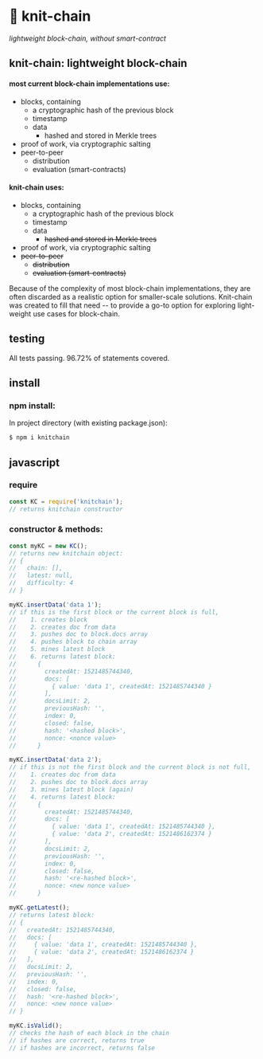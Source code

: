 # 🧶 knit-chain
_lightweight block-chain, without smart-contract_


## knit-chain: lightweight block-chain

#### most current block-chain implementations use:

* blocks, containing
  * a cryptographic hash of the previous block
  * timestamp
  * data
    * hashed and stored in Merkle trees
* proof of work, via cryptographic salting
* peer-to-peer
  * distribution
  * evaluation (smart-contracts)

#### knit-chain uses:

* blocks, containing
  * a cryptographic hash of the previous block
  * timestamp
  * data
    * ~~hashed and stored in Merkle trees~~
* proof of work, via cryptographic salting
* ~~peer-to-peer~~
  * ~~distribution~~
  * ~~evaluation (smart-contracts)~~

Because of the complexity of most block-chain implementations, they are often discarded as a realistic option for smaller-scale solutions. Knit-chain was created to fill that need -- to provide a go-to option for exploring light-weight use cases for block-chain.

## testing
All tests passing.
96.72% of statements covered.

## install
### npm install:
In project directory (with existing package.json):
```sh
$ npm i knitchain
```
## javascript
### require
```js
const KC = require('knitchain');
// returns knitchain constructor
```
### constructor & methods:
```js
const myKC = new KC();
// returns new knitchain object:
// {
//   chain: [],
//   latest: null,
//   difficulty: 4
// }
```
```js
myKC.insertData('data 1');
// if this is the first block or the current block is full,
//    1. creates block
//    2. creates doc from data
//    3. pushes doc to block.docs array
//    4. pushes block to chain array
//    5. mines latest block
//    6. returns latest block:
//      {
//        createdAt: 1521485744340,
//        docs: [
//          { value: 'data 1', createdAt: 1521485744340 }
//        ],
//        docsLimit: 2,
//        previousHash: '',
//        index: 0,
//        closed: false,
//        hash: '<hashed block>',
//        nonce: <nonce value>
//      }

myKC.insertData('data 2');
// if this is not the first block and the current block is not full,
//    1. creates doc from data
//    2. pushes doc to block.docs array
//    3. mines latest block (again)
//    4. returns latest block:
//      {
//        createdAt: 1521485744340,
//        docs: [
//          { value: 'data 1', createdAt: 1521485744340 },
//          { value: 'data 2', createdAt: 1521486162374 }
//        ],
//        docsLimit: 2,
//        previousHash: '',
//        index: 0,
//        closed: false,
//        hash: '<re-hashed block>',
//        nonce: <new nonce value>
//      }
```
```js
myKC.getLatest();
// returns latest block:
// {
//   createdAt: 1521485744340,
//   docs: [
//     { value: 'data 1', createdAt: 1521485744340 },
//     { value: 'data 2', createdAt: 1521486162374 }
//   ],
//   docsLimit: 2,
//   previousHash: '',
//   index: 0,
//   closed: false,
//   hash: '<re-hashed block>',
//   nonce: <new nonce value>
// }
```
```js
myKC.isValid();
// checks the hash of each block in the chain
// if hashes are correct, returns true
// if hashes are incorrect, returns false
```
